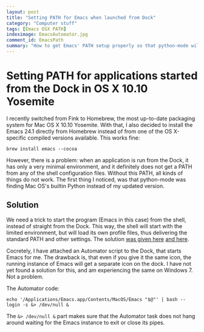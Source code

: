 ```yaml
---
layout: post
title: "Setting PATH for Emacs when launched from Dock"
category: "Computer stuff"
tags: [Emacs OSX PATH]
indeximage: EmacsAutomator.jpg
comment_id: EmacsPath
summary: "How to get Emacs' PATH setup properly so that python-mode will work"
---
```


# Setting PATH for applications started from the Dock in OS X 10.10 Yosemite

I recently switched from Fink to Homebrew, the most up-to-date packaging system for Mac OS X 10.10 Yosemite. With that, I also decided to install the Emacs 24.1 directly from Homebrew instead of from one of the OS X-specific compiled versions available. This works fine:

    brew install emacs --cocoa


However, there is a problem: when an application is run from the Dock, it has only a very minimal environment, and it definitely does not get a PATH from any of the shell configuration files. Without this PATH, all kinds of things do not work. The first thing I noticed, was that python-mode was finding Mac OS's builtin Python instead of my updated version.

## Solution

We need a trick to start the program (Emacs in this case) from the shell, instead of straight from the Dock. This way, the shell will start with the limited environment, but will load its own profile files, thus delivering the standard PATH and other settings. The solution [was given here](https://korewanetadesu.com/emacs-on-os-x.html) [and here](https://superuser.com/questions/828716/how-to-create-a-mac-app-launcher-for-emacs-via-homebrew).

Cocretely, I have attached an Automator script to the Dock, that starts Emacs for me. The drawback is, that even if you give it the same icon, the running instance of Emacs will get a separate icon on the dock. I have not yet found a solution for this, and am experiencing the same on Windows 7. Not a problem.

The Automator code:

    echo '/Applications/Emacs.app/Contents/MacOS/Emacs "$@"' | bash --login -s &> /dev/null &

The `&> /dev/null &` part makes sure that the Automator task does not hang around waiting for the Emacs instance to exit or close its pipes. 
